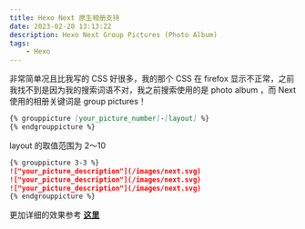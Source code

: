 ```yaml
---
title: Hexo Next 原生相册支持
date: 2023-02-20 13:13:22
description: Hexo Next Group Pictures (Photo Album)
tags:
    - Hexo
---
```


非常简单况且比我写的 CSS 好很多，我的那个 CSS 在 firefox 显示不正常，之前我找不到是因为我的搜索词语不对，我之前搜索使用的是 photo album ，而 Next 使用的相册关键词是 group pictures！

```markdown
{% grouppicture [your_picture_number]-[layout] %}
{% endgrouppicture %}
```

layout 的取值范围为 2～10

```markdown
{% grouppicture 3-3 %}
!["your_picture_description"](/images/next.svg)
!["your_picture_description"](/images/next.svg)
!["your_picture_description"](/images/next.svg)
{% endgrouppicture %}
```

更加详细的效果参考 **[这里](https://theme-next.js.org/docs/tag-plugins/group-pictures)**
